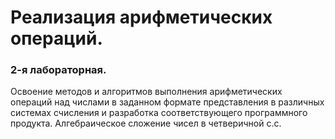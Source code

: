 # Реализация арифметических операций.
### 2-я лабораторная.
Освоение методов и алгоритмов выполнения арифметических
операций над числами в заданном формате представления в различных
системах счисления и разработка соответствующего программного
продукта. Алгебраическое сложение чисел в четверичной с.с.
